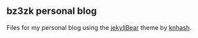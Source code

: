 ## bz3zk personal blog

Files for my personal blog using the [jekyllBear](https://github.com/knhash/jekyllBear) theme by [knhash](https://github.com/knhash/jekyllBear).


